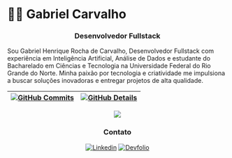 # 👨‍💻 Gabriel Carvalho 

<div align="center">

  ### Desenvolvedor Fullstack

</div>

Sou Gabriel Henrique Rocha de Carvalho, Desenvolvedor Fullstack com experiência em Inteligência Artificial, Análise de Dados e estudante do Bacharelado em Ciências e Tecnologia na Universidade Federal do Rio Grande do Norte. Minha paixão por tecnologia e criatividade me impulsiona a buscar soluções inovadoras e entregar projetos de alta qualidade.

 | [![GitHub Commits](http://github-profile-summary-cards.vercel.app/api/cards/productive-time?username=gabrielrc11&theme=dracula&utcOffset=-3)](https://github.com/vn7n24fzkq/github-profile-summary-cards) | [![GitHub Details](http://github-profile-summary-cards.vercel.app/api/cards/profile-details?username=gabrielrc11&theme=dracula)](https://github.com/vn7n24fzkq/github-profile-summary-cards) |  
 | ----------- | ----------- |

<div align="center" >
<a href="https://skillicons.dev"   >
  <img src="https://skillicons.dev/icons?i=javascript,php,python,laravel,vue,react,mui,tailwindcss,mysql,postgresdocker,git" />
</a>

<div align="center">

### Contato
[![Linkedin](https://img.shields.io/badge/LinkedIn-0077B5?style=for-the-badge&logo=linkedin&logoColor=white)](https://www.linkedin.com/in/gabriel-carvalho-7911a225b/)
[![Devfolio](https://img.shields.io/badge/Meu%20Site-222222?style=for-the-badge&logo=vercel&logoColor=white)](https://devfolio-sandy.vercel.app/)
